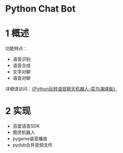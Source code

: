 # Python Chat Bot
# 1 概述
功能特点：

* 语音识别
* 语音合成
* 文字对聊
* 语音对聊

详细请访问：[《Python玩转语音聊天机器人–菜鸟演绎版》](http://zjzone.cc/index.php/2017/10/19/python-wan-zhuan-chat-bot/)
# 2 实现
* 百度语音SDK
* 图灵机器人
* pygame语音播放
* pydub合并音频文件
